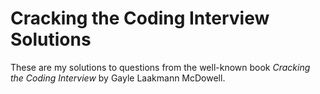 # Cracking the Coding Interview Solutions

These are my solutions to questions from the well-known book *Cracking the Coding Interview* by Gayle Laakmann McDowell.